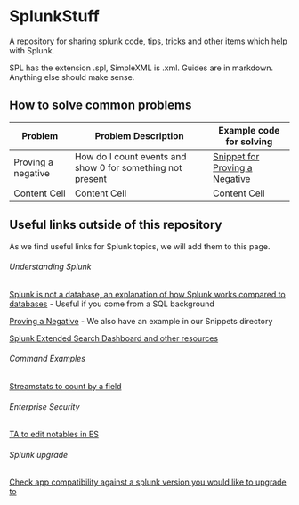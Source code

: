 # SplunkStuff
A repository for sharing splunk code, tips, tricks and other items which help with Splunk. 

SPL has the extension .spl, SimpleXML is .xml. Guides are in markdown. Anything else should make sense.

## How to solve common problems

| Problem  | Problem Description | Example code for solving |
| ------------- | ------------- | ------------- |
| Proving a negative  | How do I count events and show 0 for something not present  | [Snippet for Proving a Negative](Snippets/proving_a_negative.spl)
| Content Cell  | Content Cell  | Content Cell |


## Useful links outside of this repository

As we find useful links for Splunk topics, we will add them to this page.

###### Understanding Splunk

[Splunk is not a database, an explanation of how Splunk works compared to databases](https://community.splunk.com/t5/Splunk-Search/How-to-join-two-tables-where-the-key-is-named-differently-and/td-p/355924?sort=newest) - Useful if you come from a SQL background

[Proving a Negative](https://www.duanewaddle.com/proving-a-negative/) - We also have an example in our Snippets directory

[Splunk Extended Search Dashboard and other resources](https://github.com/dpaper-splunk/public)

###### Command Examples

[Streamstats to count by a field](https://github.com/ChrisForsythe/SplunkStuff/blob/b8ead17caadf356d16c231c0d9a671eaf6b72fc1/Snippets/gethosts.spl#L7)

###### Enterprise Security

[TA to edit notables in ES](https://github.com/dglauche/TA-notableeditor)

###### Splunk upgrade

[Check app compatibility against a splunk version you would like to upgrade to](https://splunkbase.splunk.com/app/5698/)
